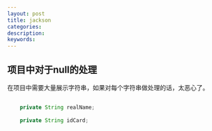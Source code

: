 ```yaml
---
layout: post
title: jackson
categories: 
description: 
keywords: 
---
```


## 项目中对于null的处理

  在项目中需要大量展示字符串，如果对每个字符串做处理的话，太恶心了。
  
```java
    
    private String realName;
    
    private String idCard;

```
